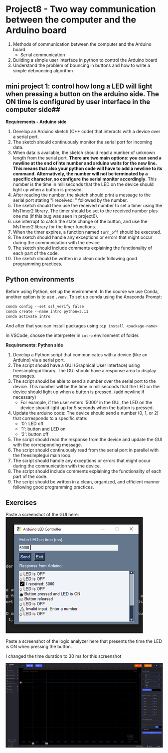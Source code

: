 # Project8 - Two way communication between the computer and the Arduino board

1. Methods of communication between the computer and the Arduino board
    - Serial communication
2. Building a simple user interface in python to control the Arduino board
3. Understand the problem of bouncing in buttons and how to write a simple debouncing algorithm

## mini project 1: control how long a LED will light when pressing a button on the arduino side. The ON time is configured by user interface in the computer side##

**Requirements - Arduino side**

1. Develop an Arduino sketch (C++ code) that interacts with a device over a serial port.
2. The sketch should continuously monitor the serial port for incoming data.
3. When data is available, the sketch should read a number of unknown length from the serial port. **There are two main options: you can send a newline at the end of hte number and arduino waits for the new line. This means that also your python code will have to add a newline to its command. Alternatively, the number will not be terminated by a specific character, so configure the serial monitor accordingly**. 
This number is the time in milliseconds that the LED on the device should light up when a button is pressed.
4. After reading the number, the sketch should print a message to the serial port stating "I received: " followed by the number.
5. The sketch should then use the received number to set a timer using the MsTimer2 library. The timer should be set to the received number plus one ms (if this bug was seen in project6).
5. use interrupt to catch the state change of the button, and use the MsTimer2 library for the timer functions.
6. When the timer expires, a function named `turn_off` should be executed.
7. The sketch should handle any exceptions or errors that might occur during the communication with the device.
8. The sketch should include comments explaining the functionality of each part of the code.
9. The sketch should be written in a clean code following good programming practices.

## Python environments
Before using Python, set up the environment. In the course we use Conda, another option is to use `.venv`.
To set up conda using the Anaconda Prompt:
```
conda config --set ssl_verify false
conda create --name intro python=3.11
conda activate intro
```
And after that you can install packages using 
`pip install <package-name>`

In VSCode, chosse the interpreter in `intro` environment of folder.

**Requirements: Python side**

1. Develop a Python script that communicates with a device (like an Arduino) via a serial port.
2. The script should have a GUI (Graphical User Interface) using freesimplegui library. The GUI should have a response area to display messages.
3. The script should be able to send a number over the serial port to the device. This number will be the time in milliseconds that the LED on the device should light up when a button is pressed. (add newline if necessary)
    - For example, if the user enters '5000' in the GUI, the LED on the device should light up for 5 seconds when the button is pressed.
4. Update the arduino code: The device should send a number (0, 1, or 2) that corresponds to a specific state:
    - '0': LED off
    - '1': button and LED on
    - '2': button off
5. The script should read the response from the device and update the GUI with the corresponding message.
6. The script should continuously read from the serial port in parallel with the freesimplegui main loop.
7. The script should handle any exceptions or errors that might occur during the communication with the device.
8. The script should include comments explaining the functionality of each part of the code.
9. The script should be written in a clean, organized, and efficient manner following good programming practices.

## Exercises
Paste a screenshot of the GUI here:
![alt text](image.png)

Paste a screenshot of the logic analyzer here that presents the time the LED is ON when pressing the button.

I changed the time duration to 30 ms for this screenshot

![alt text](image-1.png)